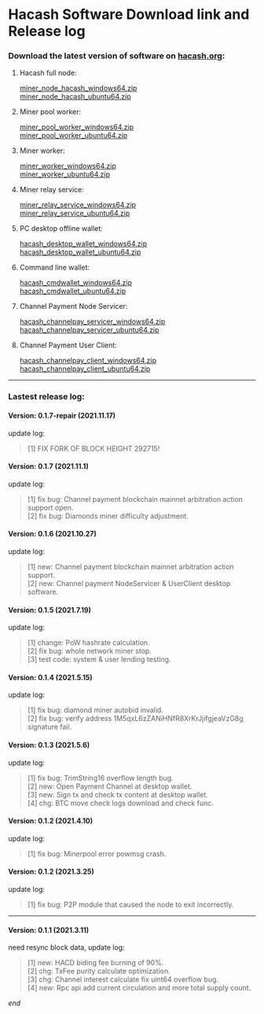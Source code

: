 Hacash Software Download link and Release log
===

### Download the latest version of software on [hacash.org](https://hacash.org):

1. Hacash full node: 

    [miner_node_hacash_windows64.zip](http://download.hacash.org:8080/miner_node_hacash_windows64.zip)
    <br>
    [miner_node_hacash_ubuntu64.zip](http://download.hacash.org:8080/miner_node_hacash_ubuntu64.zip)

2. Miner pool worker:

    [miner_pool_worker_windows64.zip](http://download.hacash.org:8080/miner_pool_worker_hacash_windows64.zip)
    <br>
    [miner_pool_worker_ubuntu64.zip](http://download.hacash.org:8080/miner_pool_worker_hacash_ubuntu64.zip)

3. Miner worker:

    [miner_worker_windows64.zip](http://download.hacash.org:8080/miner_worker_hacash_windows64.zip)
    <br>
    [miner_worker_ubuntu64.zip](http://download.hacash.org:8080/miner_worker_hacash_ubuntu64.zip)

4. Miner relay service:

    [miner_relay_service_windows64.zip](http://download.hacash.org:8080/miner_relay_service_hacash_windows64.zip)
    <br>
    [miner_relay_service_ubuntu64.zip](http://download.hacash.org:8080/miner_relay_service_hacash_ubuntu64.zip)

5. PC desktop offline wallet:

    [hacash_desktop_wallet_windows64.zip](http://download.hacash.org:8080/hacash_desktop_wallet_windows64.zip)
    <br>
    [hacash_desktop_wallet_ubuntu64.zip](http://download.hacash.org:8080/hacash_desktop_wallet_ubuntu64.zip)

6. Command line wallet:

   [hacash_cmdwallet_windows64.zip](http://download.hacash.org:8080/hacash_cmdwallet_windows64.zip)
   <br>
   [hacash_cmdwallet_ubuntu64.zip](http://download.hacash.org:8080/hacash_cmdwallet_ubuntu64.zip)


7. Channel Payment Node Servicer:

   [hacash_channelpay_servicer_windows64.zip](http://download.hacash.org:8080/hacash_channelpay_servicer_windows64.zip)
   <br>
   [hacash_channelpay_servicer_ubuntu64.zip](http://download.hacash.org:8080/hacash_channelpay_servicer_ubuntu64.zip)

   
8. Channel Payment User Client:

   [hacash_channelpay_client_windows64.zip](http://download.hacash.org:8080/hacash_channelpay_client_windows64.zip)
   <br>
   [hacash_channelpay_client_ubuntu64.zip](http://download.hacash.org:8080/hacash_channelpay_client_ubuntu64.zip)

    
---

### Lastest release log:


#### Version: 0.1.7-repair  (2021.11.17)

update log:

> [1] FIX FORK OF BLOCK HEIGHT 292715!

#### Version: 0.1.7  (2021.11.1)

update log:

> [1] fix bug: Channel payment blockchain mainnet arbitration action support open.<br>
> [2] fix bug: Diamonds miner difficulty adjustment.

#### Version: 0.1.6  (2021.10.27)

update log:

> [1] new: Channel payment blockchain mainnet arbitration action support.<br>
> [2] new: Channel payment NodeServicer & UserClient desktop software.

#### Version: 0.1.5  (2021.7.19)

update log:

> [1] change: PoW hashrate calculation.<br>
> [2] fix bug: whole network miner stop.<br>
> [3] test code: system & user lending testing.

#### Version: 0.1.4  (2021.5.15)

update log:

> [1] fix bug: diamond miner autobid invalid.<br>
> [2] fix bug: verify address 1M5qxL6zZANiHNfR8XrKrJjifgjeaVzG8g signature fail.

#### Version: 0.1.3  (2021.5.6)

update log:

> [1] fix bug: TrimString16 overflow length bug.<br>
> [2] new: Open Payment Channel at desktop wallet.<br>
> [3] new: Sign tx and check tx content at desktop wallet.<br>
> [4] chg: BTC move check logs download and check func.

#### Version: 0.1.2  (2021.4.10)

update log:

> [1] fix bug: Minerpool error powmsg crash.


#### Version: 0.1.2  (2021.3.25)

update log:

> [1] fix bug: P2P module that caused the node to exit incorrectly.


---

#### Version: 0.1.1 (2021.3.11)

need resync block data, update log:

> [1] new: HACD biding fee burning of 90%.<br>
> [2] chg: TxFee purity calculate optimization.<br>
> [3] chg: Channel interest calculate fix uint64 overflow bug.<br>
> [4] new: Rpc api add current circulation and more total supply count.





_end_
